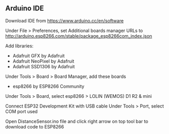 <h2>Arduino IDE</h2>

Download IDE from https://www.arduino.cc/en/software

Under File > Preferences, set Additional boards manager URLs to http://arduino.esp8266.com/stable/package_esp8266com_index.json

Add libraries:
 * Adafruit GFX by Adafruit
 * Adafruit NeoPixel by Adafruit
 * Adafruit SSD1306 by Adafruit

Under Tools > Board > Board Manager, add these boards
* esp8266 by ESP8266 Community

Under Tools > Board, select esp8266 > LOLIN (WEMOS) D1 R2 & mini

Connect ESP32 Development Kit with USB cable
Under Tools > Port, select COM port used

Open DistanceSensor.ino file and click right arrow on top tool bar to download code to ESP8266

